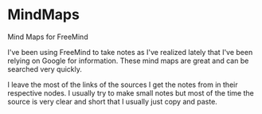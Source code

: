 MindMaps
========

Mind Maps for FreeMind

I've been using FreeMind to take notes as I've realized lately that I've been relying on Google for information. These mind maps are great and can be searched very quickly.

I leave the most of the links of the sources I get the notes from in their respective nodes. I usually try to make small notes but most of the time the source is very clear and short that I usually just copy and paste. 

